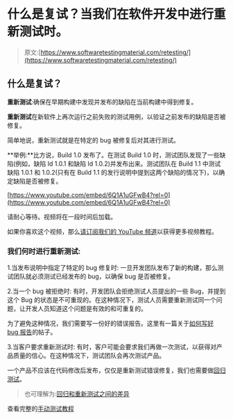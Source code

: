 # 什么是复试？当我们在软件开发中进行重新测试时。

> 原文:[https://www.softwaretestingmaterial.com/retesting/](https://www.softwaretestingmaterial.com/retesting/)

## 什么是复试？

**重新测试**:确保在早期构建中发现并发布的缺陷在当前构建中得到修复。

**重新测试**在新软件上再次运行之前失败的测试用例，以验证之前发布的缺陷是否被修复。

简单地说，重新测试就是在特定的 bug 被修复后对其进行测试。

**举例:**比方说，Build 1.0 发布了。在测试 Build 1.0 时，测试团队发现了一些缺陷(例如，缺陷 Id 1.0.1 和缺陷 Id 1.0.2)并发布出来。测试团队在 Build 1.1 中测试缺陷 1.0.1 和 1.0.2(只有在 Build 1.1 的发行说明中提到这两个缺陷的情况下)，以确定缺陷是否被修复。

[https://www.youtube.com/embed/6Q1A1uGFwB4?rel=0](https://www.youtube.com/embed/6Q1A1uGFwB4?rel=0)

请耐心等待。视频将在一段时间后加载。

如果你喜欢这个视频，那么[请订阅我们的 YouTube 频道](https://www.youtube.com/channel/UCIJGI_3XgnfUaSNQD8D2IMQ?sub_confirmation=1)以获得更多视频教程。

### 我们何时进行重新测试:

1.当发布说明中指定了特定的 bug 修复时:
一旦开发团队发布了新的构建，那么测试团队就必须测试已经发布的 bug，以确保 bug 是否被修复。

2.当一个 bug 被拒绝时:
有时，开发团队会拒绝测试人员提出的一些 Bug，并提到这个 Bug 的状态是不可重现的。在这种情况下，测试人员需要重新测试同一个问题，让开发人员知道这个问题是有效的和可重复的。

为了避免这种情况，我们需要写一份好的错误报告。这里有一篇关于[如何写好 bug 报告](https://www.softwaretestingmaterial.com/write-good-bug-report/)的帖子。

3.当客户要求重新测试时:
有时，客户可能会要求我们再做一次测试，以获得对产品质量的信心。在这种情况下，测试团队会再次测试产品。

一个产品不应该在代码修改后发布，仅仅是重新测试错误修复，我们也需要做[回归测试](https://www.softwaretestingmaterial.com/regression-testing/)。

> 也可理解为:[回归和重新测试之间的差异](https://www.softwaretestingmaterial.com/difference-between-regression-and-retesting/)

查看完整的[手动测试教程](https://www.softwaretestingmaterial.com/manual-testing-tutorial/)